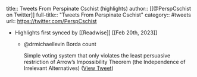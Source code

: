 title:: Tweets From Perspinate Cschist (highlights)
author:: [[@PerspCschist on Twitter]]
full-title:: "Tweets From Perspinate Cschist"
category:: #tweets
url:: https://twitter.com/PerspCschist

- Highlights first synced by [[Readwise]] [[Feb 20th, 2023]]
	- @drmichaellevin Borda count
	  
	  Simple voting system that only violates the least persuasive restriction of Arrow’s Impossibility Theorem (the Independence of Irrelevant Alternatives) ([View Tweet](https://twitter.com/PerspCschist/status/1584704054655340544))
